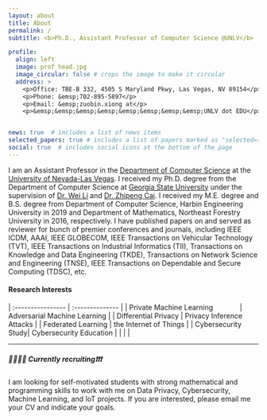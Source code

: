 ```yaml
---
layout: about
title: About
permalink: /
subtitle: <b>Ph.D., Assistant Professor of Computer Science @UNLV</b>

profile:
  align: left
  image: prof_head.jpg
  image_circular: false # crops the image to make it circular
  address: >
    <p>Office: TBE-B 332, 4505 S Maryland Pkwy, Las Vegas, NV 89154</p>
    <p>Phone: &emsp;702-895-5897</p>
    <p>Email: &emsp;zuobin.xiong at</p>
    <p>&emsp;&emsp;&emsp;&emsp;&emsp;&emsp;&emsp;&emsp;UNLV dot EDU</p>


news: true  # includes a list of news items
selected_papers: true # includes a list of papers marked as "selected={true}"
social: true  # includes social icons at the bottom of the page
---
```



I am an Assistant Professor in the [Department of Computer Science](https://www.unlv.edu/cs/) at the [University of Nevada-Las Vegas](https://www.unlv.edu/).
I received my Ph.D. degree from the Department of Computer Science at [Georgia State University](https://www.gsu.edu/) under the supervision of [Dr. Wei Li](https://tinman.cs.gsu.edu/~wli28/) and [Dr. Zhipeng Cai](http://cai.csgsu.org/index.html).
I received my M.E. degree and B.S. degree from Department of Computer Science, Harbin Engineering University in 2019 and Department of Mathematics, Northeast Forestry University in 2016, respectively.
I have published papers on and served as reviewer for bunch of premier conferences and journals, including IEEE ICDM, AAAI, IEEE GLOBECOM, IEEE Transactions on Vehicular Technology (TVT), IEEE Transactions on Industrial Informatics (TII), Transactions on Knowledge and Data Engineering (TKDE), Transactions on Network Science and Engineering (TNSE), IEEE Transactions on Dependable and Secure Computing (TDSC), etc.

#### Research Interests  

| :----------------  | :-------------- |
| Private Machine Learning  &emsp; &emsp; &emsp;| Adversarial Machine Learning |
| Differential Privacy | Privacy Inference Attacks |
| Federated Learning  | the Internet of Things |
| Cybersecurity  Study| Cybersecurity Education |
| |  |

_ _ _

##### 🚀💡🏳️‍🌈 Currently recruiting❗❗❗

 I am looking for self-motivated students with strong mathematical and programming skills to work with me on Data Privacy, Cybersecurity, Machine Learning, and IoT projects. If you are interested, please email me your CV and indicate your goals.
